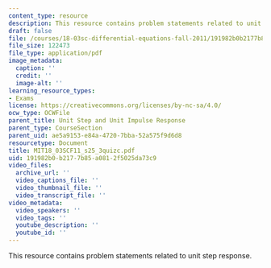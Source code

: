 ```yaml
---
content_type: resource
description: This resource contains problem statements related to unit step response.
draft: false
file: /courses/18-03sc-differential-equations-fall-2011/191982b0b2177b85a0812f5025da73c9_MIT18_03SCF11_s25_3quizc.pdf
file_size: 122473
file_type: application/pdf
image_metadata:
  caption: ''
  credit: ''
  image-alt: ''
learning_resource_types:
- Exams
license: https://creativecommons.org/licenses/by-nc-sa/4.0/
ocw_type: OCWFile
parent_title: Unit Step and Unit Impulse Response
parent_type: CourseSection
parent_uid: ae5a9153-e84a-4720-7bba-52a575f9d6d8
resourcetype: Document
title: MIT18_03SCF11_s25_3quizc.pdf
uid: 191982b0-b217-7b85-a081-2f5025da73c9
video_files:
  archive_url: ''
  video_captions_file: ''
  video_thumbnail_file: ''
  video_transcript_file: ''
video_metadata:
  video_speakers: ''
  video_tags: ''
  youtube_description: ''
  youtube_id: ''
---
```

This resource contains problem statements related to unit step response.